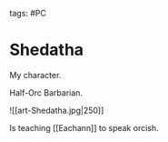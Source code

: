 tags: #PC 

# Shedatha
My character.

Half-Orc Barbarian.

![[art-Shedatha.jpg|250]]

Is teaching [[Eachann]] to speak orcish.


